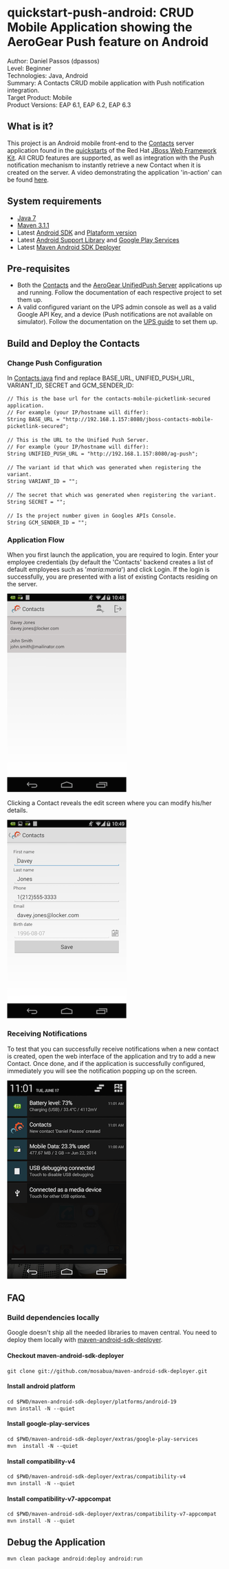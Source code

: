 # quickstart-push-android: CRUD Mobile Application showing the AeroGear Push feature on Android

Author: Daniel Passos (dpassos)   
Level: Beginner   
Technologies: Java, Android   
Summary: A Contacts CRUD mobile application with Push notification integration.   
Target Product: Mobile   
Product Versions: EAP 6.1, EAP 6.2, EAP 6.3

## What is it?

This project is an Android mobile front-end to the [Contacts](https://github.com/jboss-developer/jboss-wfk-quickstarts/contacts-mobile-picketlink-secured) server application found in the [quickstarts](https://github.com/jboss-developer/jboss-wfk-quickstarts) of the Red Hat [JBoss Web Framework Kit](http://www.jboss.org/jdf/). All CRUD features are supported, as well as integration with the Push notification mechanism to instantly retrieve a new Contact when it is created on the server. A video demonstrating the application 'in-action' can be found [here](https://vimeo.com/97464515). 

## System requirements

* [Java 7](http://www.oracle.com/technetwork/java/javase/downloads/index.html)
* [Maven 3.1.1](http://maven.apache.org)
* Latest [Android SDK](https://developer.android.com/sdk/index.html) and [Plataform version](http://developer.android.com/tools/revisions/platforms.html)
* Latest [Android Support Library](http://developer.android.com/tools/support-library/index.html) and [Google Play Services](http://developer.android.com/google/play-services/index.html)
* Latest [Maven Android SDK Deployer](https://github.com/mosabua/maven-android-sdk-deployer)


## Pre-requisites

* Both the [Contacts](https://github.com/jboss-developer/jboss-wfk-quickstarts/contacts-mobile-picketlink-secured) and the [AeroGear UnifiedPush Server](https://github.com/aerogear/aerogear-unifiedpush-server) applications up and running. Follow the documentation of each respective project to set them up.
* A valid configured variant on the UPS admin console as well as a valid Google API Key, and a device (Push notifications are not available on simulator). Follow the documentation on the [UPS guide](http://aerogear.org/docs/unifiedpush/aerogear-push-android/) to set them up.


## Build and Deploy the Contacts

### Change Push Configuration

In [Contacts.java](./src/org/jboss/aerogear/unifiedpush/quickstart/Constants.java) find and replace BASE_URL,
UNIFIED_PUSH_URL, VARIANT_ID, SECRET and GCM_SENDER_ID:
```
// This is the base url for the contacts-mobile-picketlink-secured application.  
// For example (your IP/hostname will differ):  
String BASE_URL = "http://192.168.1.157:8080/jboss-contacts-mobile-picketlink-secured";

// This is the URL to the Unified Push Server.  
// For example (your IP/hostname will differ):  
String UNIFIED_PUSH_URL = "http://192.168.1.157:8080/ag-push";

// The variant id that which was generated when registering the variant.  
String VARIANT_ID = "";

// The secret that which was generated when registering the variant.  
String SECRET = "";

// Is the project number given in Googles APIs Console.  
String GCM_SENDER_ID = "";
```

### Application Flow

When you first launch the application, you are required to login. Enter your employee credentials (by default the 'Contacts' backend creates a list of default employees such as '_maria:maria_') and click Login. If the login is successfully, you are presented with a list of existing Contacts residing on the server.

![contacts list home screen](doc/contacts-list.png)

Clicking a Contact reveals the edit screen where you can modify his/her details.

![contact details](doc/contact-details.png)

### Receiving Notifications

To test that you can successfully receive notifications when a new contact is created, open the web interface of the application and try to add a new Contact. Once done, and if the application is successfully configured, immediately you will see the notification popping up on the screen.

![contact details](doc/notification.png)


## FAQ

### Build dependencies locally

Google doesn't ship all the needed libraries to maven central. You need to deploy them locally with [maven-android-sdk-deployer](https://github.com/mosabua/maven-android-sdk-deployer).

#### Checkout maven-android-sdk-deployer
```
git clone git://github.com/mosabua/maven-android-sdk-deployer.git
```

#### Install android platform
```
cd $PWD/maven-android-sdk-deployer/platforms/android-19
mvn install -N --quiet
```

#### Install google-play-services
```
cd $PWD/maven-android-sdk-deployer/extras/google-play-services
mvn  install -N --quiet
```

#### Install compatibility-v4
```
cd $PWD/maven-android-sdk-deployer/extras/compatibility-v4
mvn install -N --quiet
```

#### Install compatibility-v7-appcompat
```
cd $PWD/maven-android-sdk-deployer/extras/compatibility-v7-appcompat
mvn install -N --quiet
```

## Debug the Application

```
mvn clean package android:deploy android:run
```
